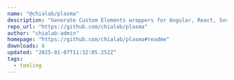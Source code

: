 ```yaml
---
name: "@chialab/plasma"
description: "Generate Custom Elements wrappers for Angular, React, Svelte and Vue."
repo_url: "https://github.com/chialab/plasma"
author: "chialab-admin"
homepage: "https://github.com/chialab/plasma#readme"
downloads: 6
updated: "2025-01-07T11:32:05.252Z"
tags: 
  - tooling
---
```

